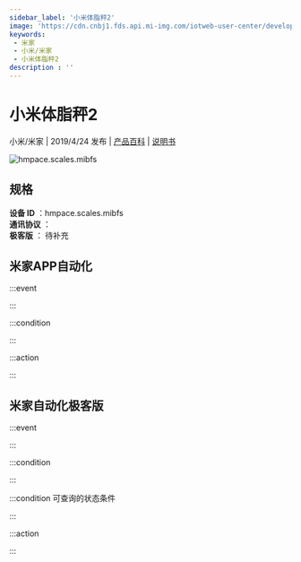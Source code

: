 ```yaml
---
sidebar_label: '小米体脂秤2'
image: 'https://cdn.cnbj1.fds.api.mi-img.com/iotweb-user-center/developer_1679047577911uVo0uZ3W.png?GalaxyAccessKeyId=AKVGLQWBOVIRQ3XLEW&Expires=9223372036854775807&Signature=Si3/9WvG/USB949+v03h1IXwqAM='
keywords: 
 - 米家
 - 小米/米家
 - 小米体脂秤2
description : ''
---
```

# 小米体脂秤2

小米/米家 | 2019/4/24 发布 | [产品百科](https://home.mi.com/webapp/content/baike/product/index.html?model=hmpace.scales.mibfs/) | [说明书](https://home.mi.com/views/introduction.html?model=hmpace.scales.mibfs&region=cn)

![hmpace.scales.mibfs](https://cdn.cnbj1.fds.api.mi-img.com/iotweb-user-center/developer_1679047577911uVo0uZ3W.png?GalaxyAccessKeyId=AKVGLQWBOVIRQ3XLEW&Expires=9223372036854775807&Signature=Si3/9WvG/USB949+v03h1IXwqAM=)

## 规格  
> 
**设备 ID** ：hmpace.scales.mibfs  
**通讯协议** ：  
**极客版**  ： 待补充 


## 米家APP自动化  

:::event  

:::

:::condition  

:::

:::action   

:::

## 米家自动化极客版  

:::event  

:::

:::condition  

:::

:::condition 可查询的状态条件  

:::

:::action  

:::

        
